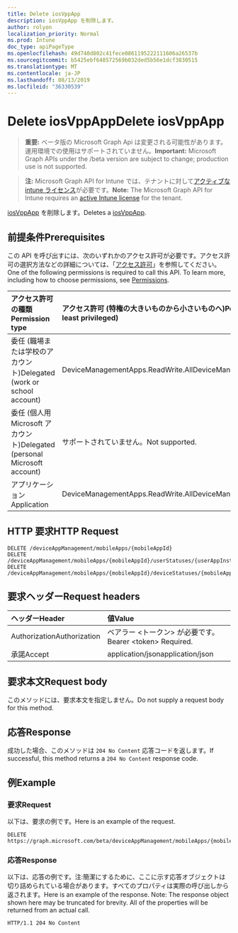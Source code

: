 ```yaml
---
title: Delete iosVppApp
description: iosVppApp を削除します。
author: rolyon
localization_priority: Normal
ms.prod: Intune
doc_type: apiPageType
ms.openlocfilehash: 49d740d802c41fece0861195222111606a26537b
ms.sourcegitcommit: b5425ebf648572569b032ded5b56e1dcf3830515
ms.translationtype: MT
ms.contentlocale: ja-JP
ms.lasthandoff: 08/13/2019
ms.locfileid: "36330539"
---
```

# <a name="delete-iosvppapp"></a><span data-ttu-id="6afac-103">Delete iosVppApp</span><span class="sxs-lookup"><span data-stu-id="6afac-103">Delete iosVppApp</span></span>

> <span data-ttu-id="6afac-104">**重要:** ベータ版の Microsoft Graph Api は変更される可能性があります。運用環境での使用はサポートされていません。</span><span class="sxs-lookup"><span data-stu-id="6afac-104">**Important:** Microsoft Graph APIs under the /beta version are subject to change; production use is not supported.</span></span>

> <span data-ttu-id="6afac-105">**注:** Microsoft Graph API for Intune では、テナントに対して[アクティブな intune ライセンス](https://go.microsoft.com/fwlink/?linkid=839381)が必要です。</span><span class="sxs-lookup"><span data-stu-id="6afac-105">**Note:** The Microsoft Graph API for Intune requires an [active Intune license](https://go.microsoft.com/fwlink/?linkid=839381) for the tenant.</span></span>

<span data-ttu-id="6afac-106">[iosVppApp](../resources/intune-apps-iosvppapp.md) を削除します。</span><span class="sxs-lookup"><span data-stu-id="6afac-106">Deletes a [iosVppApp](../resources/intune-apps-iosvppapp.md).</span></span>

## <a name="prerequisites"></a><span data-ttu-id="6afac-107">前提条件</span><span class="sxs-lookup"><span data-stu-id="6afac-107">Prerequisites</span></span>
<span data-ttu-id="6afac-p101">この API を呼び出すには、次のいずれかのアクセス許可が必要です。アクセス許可の選択方法などの詳細については、「[アクセス許可](/graph/permissions-reference)」を参照してください。</span><span class="sxs-lookup"><span data-stu-id="6afac-p101">One of the following permissions is required to call this API. To learn more, including how to choose permissions, see [Permissions](/graph/permissions-reference).</span></span>

|<span data-ttu-id="6afac-110">アクセス許可の種類</span><span class="sxs-lookup"><span data-stu-id="6afac-110">Permission type</span></span>|<span data-ttu-id="6afac-111">アクセス許可 (特権の大きいものから小さいものへ)</span><span class="sxs-lookup"><span data-stu-id="6afac-111">Permissions (from most to least privileged)</span></span>|
|:---|:---|
|<span data-ttu-id="6afac-112">委任 (職場または学校のアカウント)</span><span class="sxs-lookup"><span data-stu-id="6afac-112">Delegated (work or school account)</span></span>|<span data-ttu-id="6afac-113">DeviceManagementApps.ReadWrite.All</span><span class="sxs-lookup"><span data-stu-id="6afac-113">DeviceManagementApps.ReadWrite.All</span></span>|
|<span data-ttu-id="6afac-114">委任 (個人用 Microsoft アカウント)</span><span class="sxs-lookup"><span data-stu-id="6afac-114">Delegated (personal Microsoft account)</span></span>|<span data-ttu-id="6afac-115">サポートされていません。</span><span class="sxs-lookup"><span data-stu-id="6afac-115">Not supported.</span></span>|
|<span data-ttu-id="6afac-116">アプリケーション</span><span class="sxs-lookup"><span data-stu-id="6afac-116">Application</span></span>|<span data-ttu-id="6afac-117">DeviceManagementApps.ReadWrite.All</span><span class="sxs-lookup"><span data-stu-id="6afac-117">DeviceManagementApps.ReadWrite.All</span></span>|

## <a name="http-request"></a><span data-ttu-id="6afac-118">HTTP 要求</span><span class="sxs-lookup"><span data-stu-id="6afac-118">HTTP Request</span></span>
<!-- {
  "blockType": "ignored"
}
-->
``` http
DELETE /deviceAppManagement/mobileApps/{mobileAppId}
DELETE /deviceAppManagement/mobileApps/{mobileAppId}/userStatuses/{userAppInstallStatusId}/app
DELETE /deviceAppManagement/mobileApps/{mobileAppId}/deviceStatuses/{mobileAppInstallStatusId}/app
```

## <a name="request-headers"></a><span data-ttu-id="6afac-119">要求ヘッダー</span><span class="sxs-lookup"><span data-stu-id="6afac-119">Request headers</span></span>
|<span data-ttu-id="6afac-120">ヘッダー</span><span class="sxs-lookup"><span data-stu-id="6afac-120">Header</span></span>|<span data-ttu-id="6afac-121">値</span><span class="sxs-lookup"><span data-stu-id="6afac-121">Value</span></span>|
|:---|:---|
|<span data-ttu-id="6afac-122">Authorization</span><span class="sxs-lookup"><span data-stu-id="6afac-122">Authorization</span></span>|<span data-ttu-id="6afac-123">ベアラー &lt;トークン&gt; が必要です。</span><span class="sxs-lookup"><span data-stu-id="6afac-123">Bearer &lt;token&gt; Required.</span></span>|
|<span data-ttu-id="6afac-124">承諾</span><span class="sxs-lookup"><span data-stu-id="6afac-124">Accept</span></span>|<span data-ttu-id="6afac-125">application/json</span><span class="sxs-lookup"><span data-stu-id="6afac-125">application/json</span></span>|

## <a name="request-body"></a><span data-ttu-id="6afac-126">要求本文</span><span class="sxs-lookup"><span data-stu-id="6afac-126">Request body</span></span>
<span data-ttu-id="6afac-127">このメソッドには、要求本文を指定しません。</span><span class="sxs-lookup"><span data-stu-id="6afac-127">Do not supply a request body for this method.</span></span>

## <a name="response"></a><span data-ttu-id="6afac-128">応答</span><span class="sxs-lookup"><span data-stu-id="6afac-128">Response</span></span>
<span data-ttu-id="6afac-129">成功した場合、このメソッドは `204 No Content` 応答コードを返します。</span><span class="sxs-lookup"><span data-stu-id="6afac-129">If successful, this method returns a `204 No Content` response code.</span></span>

## <a name="example"></a><span data-ttu-id="6afac-130">例</span><span class="sxs-lookup"><span data-stu-id="6afac-130">Example</span></span>

### <a name="request"></a><span data-ttu-id="6afac-131">要求</span><span class="sxs-lookup"><span data-stu-id="6afac-131">Request</span></span>
<span data-ttu-id="6afac-132">以下は、要求の例です。</span><span class="sxs-lookup"><span data-stu-id="6afac-132">Here is an example of the request.</span></span>
``` http
DELETE https://graph.microsoft.com/beta/deviceAppManagement/mobileApps/{mobileAppId}
```

### <a name="response"></a><span data-ttu-id="6afac-133">応答</span><span class="sxs-lookup"><span data-stu-id="6afac-133">Response</span></span>
<span data-ttu-id="6afac-p102">以下は、応答の例です。注:簡潔にするために、ここに示す応答オブジェクトは切り詰められている場合があります。すべてのプロパティは実際の呼び出しから返されます。</span><span class="sxs-lookup"><span data-stu-id="6afac-p102">Here is an example of the response. Note: The response object shown here may be truncated for brevity. All of the properties will be returned from an actual call.</span></span>
``` http
HTTP/1.1 204 No Content
```






